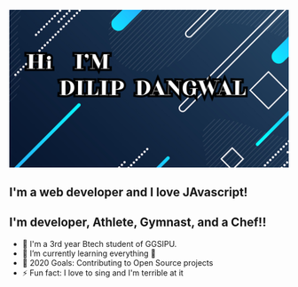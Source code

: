 ![Dilip Dangwal](./assets/DilipDangwal.png)

## I'm a  web developer and I love JAvascript!


## I'm developer, Athlete, Gymnast, and a Chef!!

- 🔭 I'm a 3rd year Btech student of GGSIPU.
- 🌱 I’m currently learning everything 🤣
- 🥅 2020 Goals: Contributing to Open Source projects
- ⚡ Fun fact: I love to sing and I'm terrible at it
